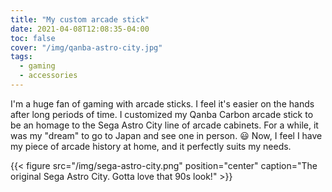 ```yaml
---
title: "My custom arcade stick"
date: 2021-04-08T12:08:35-04:00
toc: false
cover: "/img/qanba-astro-city.jpg"
tags:
  - gaming
  - accessories
---
```


I'm a huge fan of gaming with arcade sticks. I feel it's easier on the hands after long periods of time. I
customized my Qanba Carbon arcade stick to be an homage to the Sega Astro City line of arcade cabinets. For a
while, it was my "dream" to go to Japan and see one in person. :smiley: Now, I feel I have my piece of arcade
history at home, and it perfectly suits my needs.

{{< figure src="/img/sega-astro-city.png" position="center" caption="The original Sega Astro City. Gotta love that 90s look!" >}}
